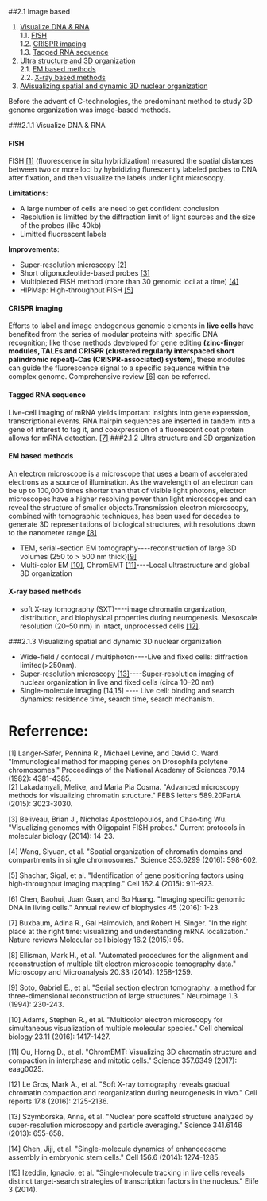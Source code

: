 ##2.1 Image based
1. [Visualize DNA & RNA](#1)<br>
    1.1. [FISH](#11)<br>
    1.2. [CRISPR imaging](#12)<br>
    1.3. [Tagged RNA sequence](#13)<br>
2. [Ultra structure and 3D organization](#2)<br>
    2.1. [EM based methods](#21)<br>
    2.2. [X-ray based methods](#22)<br>
3. [AVisualizing spatial and dynamic 3D nuclear organization](#3)<br>


Before the advent of C-technologies, the predominant method to study 3D genome organization was image-based methods. 

###2.1.1 Visualize DNA & RNA<a name="1"></a>
#### FISH<a name="11"></a>
FISH [[1]](http://www.pnas.org/content/pnas/79/14/4381.full.pdf) (fluorescence in situ hybridization) measured the spatial distances between two or more loci by hybridizing flurescently labeled probes to DNA after fixation, and then visualize the labels under light microscopy. 

**Limitations**:
- A large number of cells are need to get confident conclusion
- Resolution is limitted by the diffraction limit of light sources and the size of the probes (like 40kb)
- Limitted fluorescent labels

**Improvements**:
- Super-resolution microscopy [[2]](https://www.ncbi.nlm.nih.gov/pubmed/25896023)
- Short oligonucleotide-based probes [[3]](https://www.ncbi.nlm.nih.gov/pmc/articles/PMC3928790/)
- Multiplexed FISH method (more than 30 genomic loci at a time) [[4]](http://science.sciencemag.org/content/353/6299/598)
- HIPMap: High-throughput FISH [[5]](https://doi.org/10.1016/j.cell.2015.07.035)

#### CRISPR imaging<a name="12"></a>
Efforts to label and image endogenous genomic elements in **live cells** have benefited from the series of
modular proteins with specific DNA recognition; like those methods developed for gene editing **(zinc-finger modules, TALEs and CRISPR (clustered regularly interspaced short palindromic repeat)-Cas (CRISPR-associated) system)**, these modules can guide the fluorescence signal to a specific sequence within the complex genome. Comprehensive review [[6]](https://www.annualreviews.org/doi/abs/10.1146/annurev-biophys-062215-010830) can be referred.

#### Tagged RNA sequence<a name="13"></a>
Live-cell imaging of mRNA yields important insights into gene expression, transcriptional events. RNA hairpin sequences are inserted in tandem into a gene of interest to tag it, and coexpression of a fluorescent coat protein allows for mRNA detection. [[7]](https://www.nature.com/articles/nmeth.2305)
###2.1.2 Ultra structure and 3D organization<a name="2"></a>
#### EM based methods<a name="21"></a>
An electron microscope is a microscope that uses a beam of accelerated electrons as a source of illumination. As the wavelength of an electron can be up to 100,000 times shorter than that of visible light photons, electron microscopes have a higher resolving power than light microscopes and can reveal the structure of smaller objects.Transmission electron microscopy, combined with tomographic techniques, has been used for decades to generate 3D representations of biological structures, with resolutions down to the nanometer range.[[8]](https://www.cambridge.org/core/journals/microscopy-and-microanalysis/article/automated-procedures-for-the-alignment-and-reconstruction-of-multiple-tilt-electron-microscopic-tomography-data/ABB22F2BA4FF6E5E3E47109C58C745F0)
- TEM, serial-section EM tomography----reconstruction of large 3D volumes (250 to > 500 nm thick)[[9]](https://www.sciencedirect.com/science/article/pii/S1053811984710081)
- Multi-color EM [[10]](https://www.sciencedirect.com/science/article/pii/S2451945616303579), ChromEMT [[11]](http://science.sciencemag.org/content/357/6349/eaag0025)----Local ultrastructure and global 3D organization

#### X-ray based methods<a name="22"></a>
- soft X-ray tomography (SXT)----image chromatin organization, distribution, and biophysical properties during neurogenesis. Mesoscale resolution (20–50 nm) in intact, unprocessed cells [[12]](https://www.sciencedirect.com/science/article/pii/S2211124716314802?via%3Dihub).

###2.1.3 Visualizing spatial and dynamic 3D nuclear organization<a name="3"></a>
 - Wide-field / confocal / multiphoton----Live and fixed cells: diffraction limited(>250nm).
 - Super-resolution microscopy [[13]](https://www.ncbi.nlm.nih.gov/pubmed/23845946)----Super-resolution imaging of nuclear organization in live and fixed cells (circa 10–20 nm)
 - Single-molecule imaging [14,15] ---- Live cell: binding and search dynamics: residence time, search time, search mechanism.
    
# Referrence:
[1] Langer-Safer, Pennina R., Michael Levine, and David C. Ward. "Immunological method for mapping genes on Drosophila polytene chromosomes." Proceedings of the National Academy of Sciences 79.14 (1982): 4381-4385.<br>
[2] Lakadamyali, Melike, and Maria Pia Cosma. "Advanced microscopy methods for visualizing chromatin structure." FEBS letters 589.20PartA (2015): 3023-3030.<br>

[3] Beliveau, Brian J., Nicholas Apostolopoulos, and Chao‐ting Wu. "Visualizing genomes with Oligopaint FISH probes." Current protocols in molecular biology (2014): 14-23.<br>

[4] Wang, Siyuan, et al. "Spatial organization of chromatin domains and compartments in single chromosomes." Science 353.6299 (2016): 598-602.<br>

[5] Shachar, Sigal, et al. "Identification of gene positioning factors using high-throughput imaging mapping." Cell 162.4 (2015): 911-923.<br>

[6] Chen, Baohui, Juan Guan, and Bo Huang. "Imaging specific genomic DNA in living cells." Annual review of biophysics 45 (2016): 1-23.<br>

[7] Buxbaum, Adina R., Gal Haimovich, and Robert H. Singer. "In the right place at the right time: visualizing and understanding mRNA localization." Nature reviews Molecular cell biology 16.2 (2015): 95.<br>

[8] Ellisman, Mark H., et al. "Automated procedures for the alignment and reconstruction of multiple tilt electron microscopic tomography data." Microscopy and Microanalysis 20.S3 (2014): 1258-1259.<br>

[9] Soto, Gabriel E., et al. "Serial section electron tomography: a method for three-dimensional reconstruction of large structures." Neuroimage 1.3 (1994): 230-243. <br>

[10] Adams, Stephen R., et al. "Multicolor electron microscopy for simultaneous visualization of multiple molecular species." Cell chemical biology 23.11 (2016): 1417-1427.<br>

[11] Ou, Horng D., et al. "ChromEMT: Visualizing 3D chromatin structure and compaction in interphase and mitotic cells." Science 357.6349 (2017): eaag0025.<br>

[12] Le Gros, Mark A., et al. "Soft X-ray tomography reveals gradual chromatin compaction and reorganization during neurogenesis in vivo." Cell reports 17.8 (2016): 2125-2136.<br>

[13] Szymborska, Anna, et al. "Nuclear pore scaffold structure analyzed by super-resolution microscopy and particle averaging." Science 341.6146 (2013): 655-658.<br>

[14] Chen, Jiji, et al. "Single-molecule dynamics of enhanceosome assembly in embryonic stem cells." Cell 156.6 (2014): 1274-1285.<br>

[15] Izeddin, Ignacio, et al. "Single-molecule tracking in live cells reveals distinct target-search strategies of transcription factors in the nucleus." Elife 3 (2014).<br>
